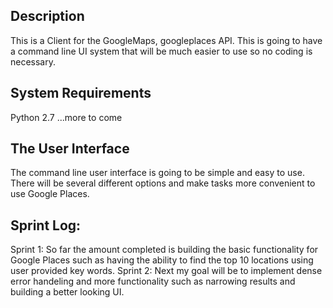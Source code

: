 ## Description
This is a Client for the GoogleMaps, googleplaces API. This is going to have a command line UI system that will be much easier to use so no coding is necessary. 
## System Requirements 
Python 2.7
...more to come
## The User Interface
The command line user interface is going to be simple and easy to use. There will be several different options and make tasks more convenient to use Google Places.
## Sprint Log:
Sprint 1:
  So far the amount completed is building the basic functionality for Google Places such as having the ability to find the top 10 locations using user provided key words. 
Sprint 2:
  Next my goal will be to implement dense error handeling and more functionality such as narrowing results and building a better looking UI.
